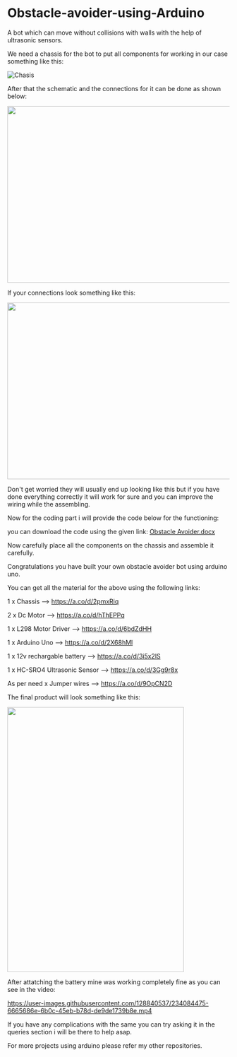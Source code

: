 # Obstacle-avoider-using-Arduino
A bot which can move without collisions with walls with the help of ultrasonic sensors.

We need a chassis for the bot to put all components for working in our case something like this:


![Chasis](https://user-images.githubusercontent.com/128840537/233788343-c9380a15-943e-44eb-854a-8c714331a255.jpeg)


After that the schematic and the connections for it can be done as shown below:


<img src="https://user-images.githubusercontent.com/128840537/233803633-dfbeffb7-e520-474f-8304-d9080072a04c.png" width="600" height="400" />


If your connections look something like this: 


<img src="https://user-images.githubusercontent.com/128840537/233799097-931edaf3-384e-46f2-87a0-a502ccdb1c38.jpg" width="600" height="400" />


Don't get worried they will usually end up looking like this but if you have done everything correctly it will work for sure and you can improve the wiring while the assembling.

Now for the coding part i will provide the code below for the functioning:


you can download the code using the given link:
[Obstacle Avoider.docx](https://github.com/PandaMunda/Obstacle-avoider-using-Arduino/files/11313238/Obstacle.Avoider.docx)



Now carefully place all the components on the chassis and assemble it carefully.

Congratulations you have built your own obstacle avoider bot using arduino uno.

You can get all the material for the above using the following links:

1 x Chassis --> https://a.co/d/2pmxRiq

2 x Dc Motor --> https://a.co/d/hThEPPq

1 x L298 Motor Driver --> https://a.co/d/6bdZdHH

1 x Arduino Uno --> https://a.co/d/2X68hMl

1 x 12v rechargable battery --> https://a.co/d/3i5x2lS

1 x HC-SRO4 Ultrasonic Sensor --> https://a.co/d/3Gg9r8x

As per need x Jumper wires --> https://a.co/d/9OpCN2D

The final product will look something like this:

<img src="https://user-images.githubusercontent.com/128840537/234077353-248c4954-5da0-4b68-906f-58a6938e205b.jpg" width="400" height="600" />

After attatching the battery mine was working completely fine as you can see in the video:



https://user-images.githubusercontent.com/128840537/234084475-6665686e-6b0c-45eb-b78d-de9de1739b8e.mp4


If you have any complications with the same you can try asking it in the queries section i will be there to help asap.

For more projects using arduino please refer my other repositories.


